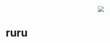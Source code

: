 <p align="center">
  <img src="![6ddefe4ce6923e11feff2a67dc91a89b](https://github.com/flourescentadolescent/flourescentadolescent/assets/174290356/413efd6a-9fc7-4ce9-b5d4-05b2c6bd270c)"
    </p>

  # ruru
